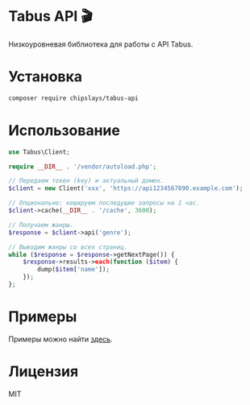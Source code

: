 # Tabus API 🎬

Низкоуровневая библиотека для работы с API Tabus.

# Установка

```bash
composer require chipslays/tabus-api
```

# Использование

```php
use Tabus\Client;

require __DIR__ . '/vendor/autoload.php';

// Передаем токен (key) и актуальный домен.
$client = new Client('xxx', 'https://api1234567890.example.com');

// Опционально: кешируем последущие запросы на 1 час.
$client->cache(__DIR__ . '/cache', 3600);

// Получаем жанры.
$response = $client->api('genre');

// Выводим жанры со всех страниц.
while ($response = $response->getNextPage()) {
    $response->results->each(function ($item) {
        dump($item['name']);
    });
};
```

# Примеры

Примеры можно найти [здесь](/examples).

# Лицензия

MIT